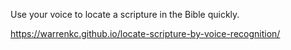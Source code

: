 Use your voice to locate a scripture in the Bible quickly.

https://warrenkc.github.io/locate-scripture-by-voice-recognition/
